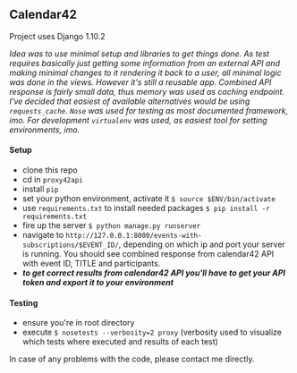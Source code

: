 ## Calendar42

Project uses Django 1.10.2


*Idea was to use minimal setup and libraries to get things done.
As test requires basically just getting some information from an external API and making minimal changes to it rendering it back to a user, all minimal logic was done in the views. However it's still a reusable app.
Combined API response is fairly small data, thus memory was used as caching endpoint. I've decided that easiest of available alternatives would be using `requests_cache`.
`Nose` was used for testing as most documented framework, imo.
For development `virtualenv` was used, as easiest tool for setting environments, imo.*

#### Setup
- clone this repo
- cd in `proxy42api`
- install `pip`
- set your python environment, activate it `$ source $ENV/bin/activate`
- use `requirements.txt` to install needed packages `$ pip install -r requirements.txt`
- fire up the server `$ python manage.py runserver`
- navigate to `http://127.0.0.1:8000/events-with-subscriptions/$EVENT_ID/`, depending on which ip and port your server is running. You should see combined response from calendar42 API with event ID, TITLE and participants.
- *__to get correct results from calendar42 API you'll have to get your API token and export it to your environment__*

#### Testing
- ensure you're in root directory
- execute `$ nosetests --verbosity=2 proxy` (verbosity used to visualize which tests where executed and results of each test)

In case of any problems with the code, please contact me directly.
